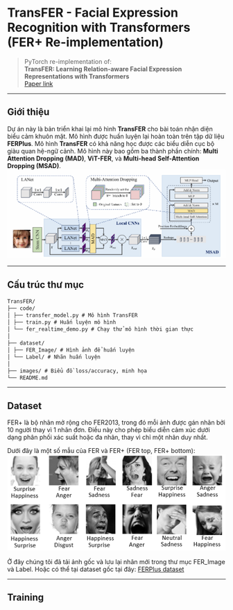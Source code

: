 ﻿# TransFER - Facial Expression Recognition with Transformers (FER+ Re-implementation)

> PyTorch re-implementation of:  
> **TransFER: Learning Relation-aware Facial Expression Representations with Transformers**  
> [Paper link](https://arxiv.org/pdf/2108.11116)

---

## Giới thiệu

Dự án này là bản triển khai lại mô hình **TransFER** cho bài toán nhận diện biểu cảm khuôn mặt. Mô hình được huấn luyện lại hoàn toàn trên tập dữ liệu **FERPlus**. Mô hình **TransFER** có khả năng học được các biểu diễn cục bộ giàu quan hệ-ngữ cảnh. Mô hình này bao gồm ba thành phần chính: **Multi Attention Dropping (MAD)**, **ViT-FER**, và **Multi-head Self-Attention Dropping (MSAD)**.
![Kiến trúc mô hình](images/transfer_architecture.png)

---

## Cấu trúc thư mục

```
TransFER/
├── code/
│ ├── transfer_model.py # Mô hình TransFER
│ ├── train.py # Huấn luyện mô hình
│ └── fer_realtime_demo.py # Chạy thử mô hình thời gian thực
│
├── dataset/
│ ├── FER_Image/ # Hình ảnh để huấn luyện
│ └── Label/ # Nhãn huấn luyện
│
├── images/ # Biểu đồ loss/accuracy, minh họa
└── README.md
```

---

## Dataset

FER+ là bộ nhãn mở rộng cho FER2013, trong đó mỗi ảnh được gán nhãn bởi 10 người thay vì 1 nhãn đơn. Điều này cho phép biểu diễn cảm xúc dưới dạng phân phối xác suất hoặc đa nhãn, thay vì chỉ một nhãn duy nhất.

Dưới đây là một số mẫu của FER và FER+ (FER top, FER+ bottom):
![FERvsFER+](images/FER+vsFER.png)

Ở đây chúng tôi đã tải ảnh gốc và lưu lại nhãn mới trong thư mục FER_Image và Label. Hoặc có thể tại dataset gốc tại đây: [FERPlus dataset](https://github.com/microsoft/FERPlus/tree/master)

---

## Training

